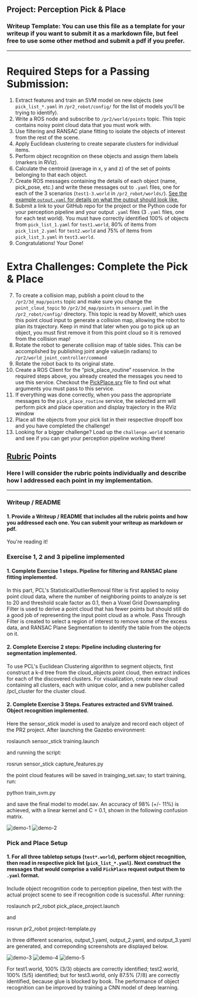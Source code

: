 ## Project: Perception Pick & Place
### Writeup Template: You can use this file as a template for your writeup if you want to submit it as a markdown file, but feel free to use some other method and submit a pdf if you prefer.

---


# Required Steps for a Passing Submission:
1. Extract features and train an SVM model on new objects (see `pick_list_*.yaml` in `/pr2_robot/config/` for the list of models you'll be trying to identify). 
2. Write a ROS node and subscribe to `/pr2/world/points` topic. This topic contains noisy point cloud data that you must work with.
3. Use filtering and RANSAC plane fitting to isolate the objects of interest from the rest of the scene.
4. Apply Euclidean clustering to create separate clusters for individual items.
5. Perform object recognition on these objects and assign them labels (markers in RViz).
6. Calculate the centroid (average in x, y and z) of the set of points belonging to that each object.
7. Create ROS messages containing the details of each object (name, pick_pose, etc.) and write these messages out to `.yaml` files, one for each of the 3 scenarios (`test1-3.world` in `/pr2_robot/worlds/`).  [See the example `output.yaml` for details on what the output should look like.](https://github.com/udacity/RoboND-Perception-Project/blob/master/pr2_robot/config/output.yaml)  
8. Submit a link to your GitHub repo for the project or the Python code for your perception pipeline and your output `.yaml` files (3 `.yaml` files, one for each test world).  You must have correctly identified 100% of objects from `pick_list_1.yaml` for `test1.world`, 80% of items from `pick_list_2.yaml` for `test2.world` and 75% of items from `pick_list_3.yaml` in `test3.world`.
9. Congratulations!  Your Done!

# Extra Challenges: Complete the Pick & Place
7. To create a collision map, publish a point cloud to the `/pr2/3d_map/points` topic and make sure you change the `point_cloud_topic` to `/pr2/3d_map/points` in `sensors.yaml` in the `/pr2_robot/config/` directory. This topic is read by Moveit!, which uses this point cloud input to generate a collision map, allowing the robot to plan its trajectory.  Keep in mind that later when you go to pick up an object, you must first remove it from this point cloud so it is removed from the collision map!
8. Rotate the robot to generate collision map of table sides. This can be accomplished by publishing joint angle value(in radians) to `/pr2/world_joint_controller/command`
9. Rotate the robot back to its original state.
10. Create a ROS Client for the “pick_place_routine” rosservice.  In the required steps above, you already created the messages you need to use this service. Checkout the [PickPlace.srv](https://github.com/udacity/RoboND-Perception-Project/tree/master/pr2_robot/srv) file to find out what arguments you must pass to this service.
11. If everything was done correctly, when you pass the appropriate messages to the `pick_place_routine` service, the selected arm will perform pick and place operation and display trajectory in the RViz window
12. Place all the objects from your pick list in their respective dropoff box and you have completed the challenge!
13. Looking for a bigger challenge?  Load up the `challenge.world` scenario and see if you can get your perception pipeline working there!

## [Rubric](https://review.udacity.com/#!/rubrics/1067/view) Points
### Here I will consider the rubric points individually and describe how I addressed each point in my implementation.  

---
### Writeup / README

#### 1. Provide a Writeup / README that includes all the rubric points and how you addressed each one.  You can submit your writeup as markdown or pdf.  

You're reading it!

### Exercise 1, 2 and 3 pipeline implemented
#### 1. Complete Exercise 1 steps. Pipeline for filtering and RANSAC plane fitting implemented.
In this part, PCL's StatisticalOutlierRemoval filter is first applied to noisy point cloud data, where the number of neighboring points to analyze is set to 20 and threshold scale factor as 0.1, then a Voxel Grid Downsampling Filter is used to derive a point cloud that has fewer points but should still do a good job of representing the input point cloud as a whole.  Pass Through Filter is created to select a region of interest to remove some of the excess data, and RANSAC Plane Segmentation to identify the table from the objects on it.
#### 2. Complete Exercise 2 steps: Pipeline including clustering for segmentation implemented.
To use PCL's Euclidean Clustering algorithm to segment objects, first construct a k-d tree from the cloud_objects point cloud, then extract indices for each of the discovered clusters.  For visualization, create new cloud containing all clusters, each with unique color, and a new publisher called /pcl_cluster for the cluster cloud.
#### 2. Complete Exercise 3 Steps.  Features extracted and SVM trained.  Object recognition implemented.
Here the sensor_stick model is used to analyze and record each object of the PR2 project.  After launching the Gazebo environment:

roslaunch sensor_stick training.launch

and running the script:

rosrun sensor_stick capture_features.py

the point cloud features will be saved in trainging_set.sav; to start training, run:

python train_svm.py

and save the final model to model.sav.  An accuracy of 98% (+/- 11%) is achieved, with a linear kernel and C = 0.1, shown in the following confusion matrix.

![demo-1](figure_1.png)
![demo-2](figure_2.png)

### Pick and Place Setup

#### 1. For all three tabletop setups (`test*.world`), perform object recognition, then read in respective pick list (`pick_list_*.yaml`). Next construct the messages that would comprise a valid `PickPlace` request output them to `.yaml` format.
Include object recognition code to perception pipeline, then test with the actual project scene to see if recognition code is sucessful.  After running:

roslaunch pr2_robot pick_place_project.launch

and

rosrun pr2_robot project-template.py

in three different scenarios, output_1.yaml, output_2.yaml, and output_3.yaml are generated, and correponding screenshots are displayed below.

![demo-3](1.png)
![demo-4](2.png)
![demo-5](3.png)

For test1.world, 100% (3/3) objects are correctly identified; test2.world, 100% (5/5) identified; but for test3.world, only 87.5% (7/8) are correctly identified, because glue is blocked by book.  The performance of object recognition can be improved by training a CNN model of deep learning.
